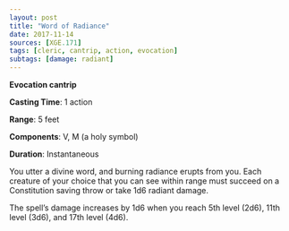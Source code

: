 ```yaml
---
layout: post
title: "Word of Radiance"
date: 2017-11-14
sources: [XGE.171]
tags: [cleric, cantrip, action, evocation]
subtags: [damage: radiant]
---
```


**Evocation cantrip**

**Casting Time**: 1 action

**Range**: 5 feet

**Components**: V, M (a holy symbol)

**Duration**: Instantaneous

You utter a divine word, and burning radiance erupts from you. Each creature of your choice that you can see within range must succeed on a Constitution saving throw or take 1d6 radiant damage.

The spell’s damage increases by 1d6 when you reach 5th level (2d6), 11th level (3d6), and 17th level (4d6).
